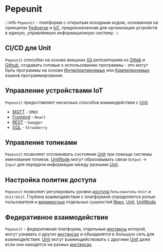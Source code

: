# Pepeunit

:::info
`Pepeunit` - платформа с открытым исходным кодом, основанная на принципах [Fediverse](/definitions#fediverse) и [IoT](/definitions#iot), предназначенная для организации устройств в единую, управляемую информационную систему.
:::

## CI/CD для Unit

`Pepeunit` способен на основе внешних [Git](/definitions#git) репозиториев из [Gitlab](/definitions#gitlab) и [Github](/definitions#github), создавать готовые к использованию программы - это могут быть программы на основе [Интерпритируемых](/definitions#interpreterable) или [Компилируемых](/definitions#compilable) языков программирования.

## Управление устройствами IoT

`Pepeunit` предоставляет несколько способов взаимодействия с [Unit](/definitions#unit)
- [MQTT](/definitions#mqtt) - `EMQX`
- [Frontend](/definitions#frontend) - `React`
- [REST](/definitions#rest) - `Swagger`
- [GQL](/definitions#gql) - `Strawberry`

## Управление топиками
`Pepeunit` позволяет отслеживать состояние [Unit](/definitions#unit) при помощи системы именования топиков. [UnitNode](/definitions#unitnode) могут образовывать связи `Output` -> `Input` для передачи информации между разными [Unit](/definitions#unit).

## Настройка политик доступа

`Pepeunit` позволяет регулировать уровни [доступа](/user/permission) `Пользователь`-`Unit` и `Unit`-`Unit`. Глубина взаимодействия с платформой определяется ролью пользователя и [видимостью](/mechanics/visibility) отдельных сушностей [Repo](/definitions#repo), [Unit](/definitions#unit), [UnitNode](/definitions#unitnode).


## Федеративное взаимодействие

`Pepeunit` - федеративная платформа, отдельные [инстансы](/definitions#instance) которой, могут узнавать о других [инстансах](/definitions#instance) и объединятся в большую сеть для взаимодействия. [Unit](/definitions#unit) могут взаимодействовать с другими [Unit](/definitions#unit) даже если они находятся на разных [инстансах](/definitions#instance).